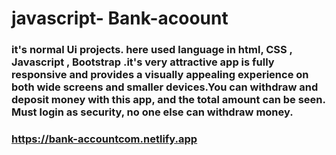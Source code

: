# javascript- Bank-acoount
### it's normal Ui projects. here used language in html, CSS , Javascript , Bootstrap .it's very attractive app is fully responsive and provides a visually appealing experience on both wide screens and smaller devices.You can withdraw and deposit money with this app, and the total amount can be seen. Must login as security, no one else can withdraw money.

###  https://bank-accountcom.netlify.app
